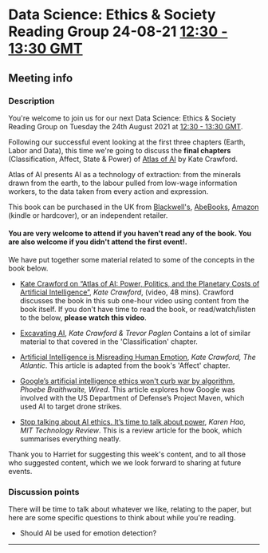 # Data Science: Ethics & Society Reading Group 24-08-21 [12:30 - 13:30 GMT](https://www.timeanddate.com/worldclock/fixedtime.html?msg=Data+Science%3A+Ethics+%26+Society+Reading+Group+24-08-2&iso=20210824T1230&p1=136&ah=1)

## Meeting info

### Description

You're welcome to join us for our next Data Science: Ethics & Society Reading Group on Tuesday the 24th August 2021 at [12:30 - 13:30 GMT](https://www.timeanddate.com/worldclock/fixedtime.html?msg=Data+Science%3A+Ethics+%26+Society+Reading+Group+24-08-2&iso=20210824T1230&p1=136&ah=1).

Following our successful event looking at the first three chapters (Earth, Labor and Data), this time we're going to discuss the **final chapters** (Classification, Affect, State & Power) of [Atlas of AI](https://yalebooks.yale.edu/book/9780300209570/atlas-ai) by Kate Crawford.

Atlas of AI presents AI as a technology of extraction: from the minerals drawn from the earth, to the labour pulled from low-wage information workers, to the data taken from every action and expression.

This book can be purchased in the UK from [Blackwell's](https://blackwells.co.uk/bookshop/product/Atlas-of-AI-by-Kate-Crawford-author/9780300209570), [AbeBooks](https://www.abebooks.co.uk/9780300209570/Atlas-Power-Politics-Planetary-Costs-0300209576/plp), [Amazon](https://www.amazon.co.uk/Atlas-AI-Kate-Crawford/dp/0300209576/ref=sr_1_1) (kindle or hardcover), or an independent retailer.

#### **You are very welcome to attend if you haven't read any of the book. You are also welcome if you didn't attend the first event!**. 

We have put together some material related to some of the concepts in the book below.

- [Kate Crawford on “Atlas of AI: Power, Politics, and the Planetary Costs of Artificial Intelligence”](https://www.youtube.com/watch?v=KcefG-0InLE), *Kate Crawford*, (video, 48 mins).
Crawford discusses the book in this sub one-hour video using content from the book itself. If you don't have time to read the book, or read/watch/listen to the below, **please watch this video**.

- [Excavating AI](https://excavating.ai/), *Kate Crawford & Trevor Paglen*
Contains a lot of similar material to that covered in the 'Classification' chapter.

- [Artificial Intelligence is Misreading Human Emotion](https://www.theatlantic.com/technology/archive/2021/04/artificial-intelligence-misreading-human-emotion/618696/), *Kate Crawford, The Atlantic*. 
This article is adapted from the book's 'Affect' chapter.

- [Google’s artificial intelligence ethics won't curb war by algorithm](https://www.wired.co.uk/article/google-project-maven-drone-warfare-artificial-intelligence), *Phoebe Braithwaite, Wired*. 
This article explores how Google was involved with the  US Department of Defense’s Project Maven, which used AI to target drone strikes. 

- [Stop talking about AI ethics. It’s time to talk about power](https://www.technologyreview.com/2021/04/23/1023549/kate-crawford-atlas-of-ai-review/), *Karen Hao, MIT Technology Review*.
This is a review article for the book, which summarises everything neatly.

Thank you to Harriet for suggesting this week's content, and to all those who suggested content, which we we look forward to sharing at future events.

### Discussion points

There will be time to talk about whatever we like, relating to the paper, but here are some specific questions to think about while you're reading.

- Should AI be used for emotion detection?

---

<!--

## Meeting notes

### Who came
Number of people:

### What did we think?
Notes here!
Shall we email the author? If so, who'll send the email?

-->
